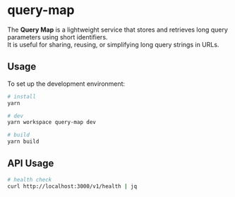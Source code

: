 # query-map

The **Query Map** is a lightweight service that stores and retrieves long query parameters using short identifiers.  
It is useful for sharing, reusing, or simplifying long query strings in URLs.


## Usage

To set up the development environment:

```bash
# install
yarn

# dev
yarn workspace query-map dev

# build
yarn build
```

## API Usage

```sh
# health check
curl http://localhost:3000/v1/health | jq
```
